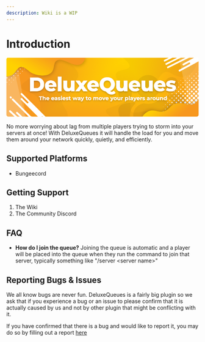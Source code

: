 ```yaml
---
description: Wiki is a WIP
---
```


# Introduction

![](.gitbook/assets/title.png)

No more worrying about lag from multiple players trying to storm into your servers at once! With DeluxeQueues it will handle the load for you and move them around your network quickly, quietly, and efficiently.

## Supported Platforms

* Bungeecord

## Getting Support

1. The Wiki
2. The Community Discord

## FAQ

* **How do I join the queue?** Joining the queue is automatic and a player will be placed into the queue when they run the command to join that server, typically something like "/server &lt;server name&gt;"

## Reporting Bugs & Issues

We all know bugs are never fun. DeluxeQueues is a fairly big plugin so we ask that if you experience a bug or an issue to please confirm that it is actually caused by us and not by other plugin that might be conflicting with it.

If you have confirmed that there is a bug and would like to report it, you may do so by filling out a report [here](https://github.com/deluxequeues/DeluxeQueues/issues)

